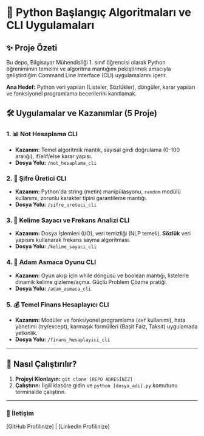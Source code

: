 # 🐍 Python Başlangıç Algoritmaları ve CLI Uygulamaları

## ✨ Proje Özeti
Bu depo, Bilgisayar Mühendisliği 1. sınıf öğrencisi olarak Python öğrenimimin temelini ve algoritma mantığımı pekiştirmek amacıyla geliştirdiğim Command Line Interface (CLI) uygulamalarını içerir.

**Ana Hedef:** Python veri yapıları (Listeler, Sözlükler), döngüler, karar yapıları ve fonksiyonel programlama becerilerini kanıtlamak.

## 🛠️ Uygulamalar ve Kazanımlar (5 Proje)

### 1. 📊 Not Hesaplama CLI
- **Kazanım:** Temel algoritmik mantık, sayısal girdi doğrulama (0-100 aralığı), if/elif/else karar yapısı.
- **Dosya Yolu:** `/not_hesaplama_cli`

### 2. 🔑 Şifre Üretici CLI
- **Kazanım:** Python'da string (metin) manipülasyonu, `random` modülü kullanımı, zorunlu karakter tipini garantileme mantığı.
- **Dosya Yolu:** `/sifre_ureteci_cli`

### 3. 💬 Kelime Sayacı ve Frekans Analizi CLI
- **Kazanım:** Dosya İşlemleri (I/O), veri temizliği (NLP temeli), **Sözlük** veri yapısını kullanarak frekans sayma algoritması.
- **Dosya Yolu:** `/kelime_sayacı_cli`

### 4. 🤠 Adam Asmaca Oyunu CLI
- **Kazanım:** Oyun akışı için while döngüsü ve boolean mantığı, listelerle dinamik kelime gizleme/açma. Güçlü Problem Çözme pratiği.
- **Dosya Yolu:** `/adam_asmaca_cli`

### 5. 💰 Temel Finans Hesaplayıcı CLI
- **Kazanım:** Modüler ve fonksiyonel programlama (`def` kullanımı), hata yönetimi (try/except), karmaşık formülleri (Basit Faiz, Taksit) uygulamada yetkinlik.
- **Dosya Yolu:** `/finans_hesaplayici_cli`

---

## 🚀 Nasıl Çalıştırılır?
1. **Projeyi Klonlayın:** `git clone [REPO ADRESİNİZ]`
2. **Çalıştırın:** İlgili klasöre gidin ve `python [dosya_adı].py` komutunu terminalde çalıştırın.

---

### 🔗 İletişim
[GitHub Profilinize] | [LinkedIn Profilinize]